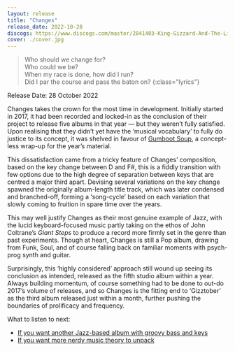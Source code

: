```yaml
---
layout: release
title: "Changes"
release_date: 2022-10-28
discogs: https://www.discogs.com/master/2841403-King-Gizzard-And-The-Lizard-Wizard-Changes
cover: ./cover.jpg
---
```


> Who should we change for?  
> Who could we be?  
> When my race is done, how did I run?  
> Did I par the course and pass the baton on?
{:class="lyrics"}

Release Date: 28 October 2022

Changes takes the crown for the most time in development. Initially started in 2017, it had been recorded and locked-in as the conclusion of their project to release five albums in that year — but they weren’t fully satisfied. Upon realising that they didn’t yet have the ‘musical vocabulary’ to fully do justice to its concept, it was shelved in favour of [Gumboot Soup](../gumboot-soup), a concept-less wrap-up for the year’s material.

This dissatisfaction came from a tricky feature of Changes’ composition, based on the key change between D and F#, this is a fiddly transition with few options due to the high degree of separation between keys that are centred a major third apart. Devising several variations on the key change spawned the originally album-length title track, which was later condensed and branched-off, forming a ‘song-cycle’ based on each variation that slowly coming to fruition in spare time over the years.

This may well justify Changes as their most genuine example of Jazz, with the lucid keyboard-focused music partly taking on the ethos of John Coltrane’s _Giant Steps_ to produce a record more firmly set in the genre than past experiments. Though at heart, Changes is still a Pop album, drawing from Funk, Soul, and of course falling back on familiar moments with psych-prog synth and guitar.

Surprisingly, this ‘highly considered’ approach still wound up seeing its conclusion as intended, released as the fifth studio album within a year. Always building momentum, of course something had to be done to out-do 2017’s volume of releases, and so Changes is the fitting end to ‘Gizztober’ as the third album released just within a month, further pushing the boundaries of prolificacy and frequency.

What to listen to next:

*   [If you want another Jazz-based album with groovy bass and keys](../sketches-of-brunswick-east)
*   [If you want more nerdy music theory to unpack](../polygondwanaland)
